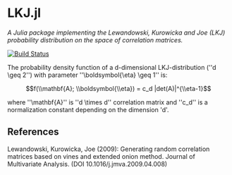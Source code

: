 LKJ.jl
======

*A Julia package implementing the Lewandowski, Kurowicka and Joe (LKJ) probability distribution on the space of correlation matrices.*

[![Build Status](https://travis-ci.org/mbrueckner/LKJ.jl.svg?branch=master)](https://travis-ci.org/mbrueckner/LKJ.jl)

The probability density function of a d-dimensional LKJ-distribution (''d \\geq 2'') with parameter ''\\boldsymbol{\\eta} \\geq 1'' is:
```math
f(\\mathbf{A}; \\boldsymbol{\\eta}) = c_d |det(A)|^{\\eta-1}
```
where ''\\mathbf{A}'' is ''d \\times d'' correlation matrix and ''c_d'' is a normalization constant depending on the dimension 'd'.

References
----------
Lewandowski, Kurowicka, Joe (2009): Generating random correlation matrices based on vines and extended onion method. Journal of Multivariate Analysis. (DOI 10.1016/j.jmva.2009.04.008)